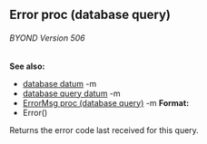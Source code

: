 ## Error proc (database query) 
###### BYOND Version 506
**See also:**
*   [database datum](/ref/database.md) -m
*   [database query datum](/ref/database/query.md) -m
*   [ErrorMsg proc (database query)](/ref/database/query/proc/ErrorMsg.md) -m<!-- -->
**Format:**
*   Error()


Returns the error code last received for this query.